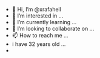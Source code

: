 - 👋 Hi, I’m @xrafahell
- 👀 I’m interested in ...
- 🌱 I’m currently learning ...
- 💞️ I’m looking to collaborate on ...
- 📫 How to reach me ...
- i have 32 years old ...
- 
<!---
xrafahell/xrafahell is a ✨ special ✨ repository because its `README.md` (this file) appears on your GitHub profile.
You can click the Preview link to take a look at your changes.
--->
